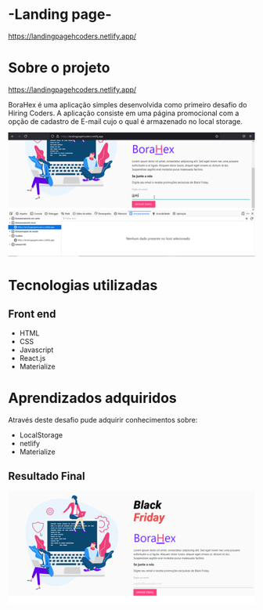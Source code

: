 # -Landing page-

https://landingpagehcoders.netlify.app/

# Sobre o projeto

https://landingpagehcoders.netlify.app/

BoraHex é uma aplicação simples desenvolvida como primeiro desafio do Hiring Coders. A aplicação consiste em uma página promocional com a opção de cadastro de E-mail cujo o qual é armazenado no local storage.

![](https://github.com/rockiir/-Landing-page-/blob/main/img/MRQirMxFCT.gif)

# Tecnologias utilizadas

## Front end

- HTML
- CSS
- Javascript
- React.js
- Materialize

# Aprendizados adquiridos

Através deste desafio pude adquirir conhecimentos sobre:

- LocalStorage
- netlify
- Materialize

## Resultado Final

![](https://github.com/rockiir/-Landing-page-/blob/main/img/chrome_KCaIzkb8MR.png)

[^ Autor Raquel de matos]: 







